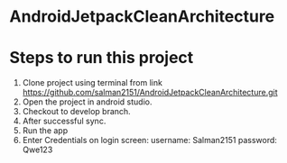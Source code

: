 # AndroidJetpackCleanArchitecture

# Steps to run this project
1. Clone project using terminal from link https://github.com/salman2151/AndroidJetpackCleanArchitecture.git
2. Open the project in android studio.
3. Checkout to develop branch.
4. After successful sync.
5. Run the app
6. Enter Credentials on login screen:
   username: Salman2151
   password: Qwe123
